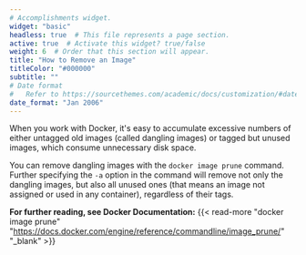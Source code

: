 ```yaml
---
# Accomplishments widget.
widget: "basic"  
headless: true  # This file represents a page section.
active: true  # Activate this widget? true/false
weight: 6  # Order that this section will appear.
title: "How to Remove an Image"
titleColor: "#000000"
subtitle: ""
# Date format
#   Refer to https://sourcethemes.com/academic/docs/customization/#date-format
date_format: "Jan 2006"
---
```



When you work with Docker, it's easy to accumulate excessive numbers of either untagged old images (called dangling images) or tagged but unused images, which consume unnecessary disk space.

You can remove dangling images with the `docker image prune` command. Further specifying the `-a` option in the command will remove not only the dangling images, but also all unused ones (that means an image not assigned or used in any container), regardless of their tags.






**For further reading, see Docker Documentation:** {{< read-more "docker image prune"  "https://docs.docker.com/engine/reference/commandline/image_prune/" "_blank"  >}}





